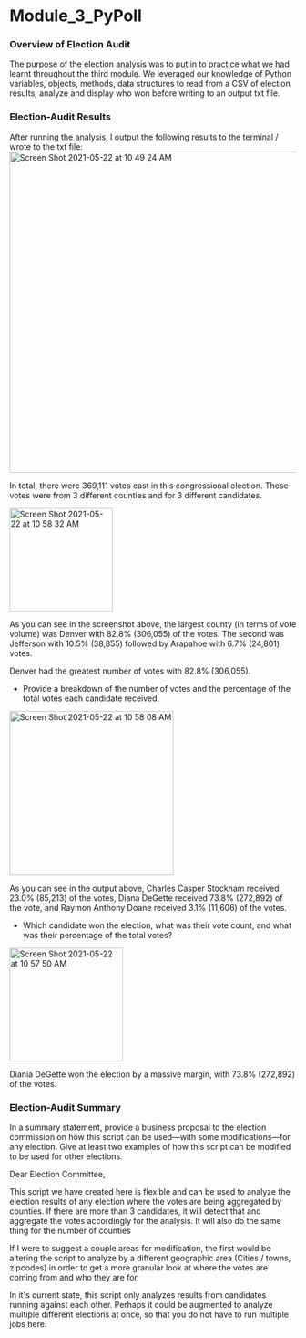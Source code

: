 # Module_3_PyPoll

<h3>Overview of Election Audit</h3>
The purpose of the election analysis was to put in to practice what we had learnt throughout the third module. We leveraged our knowledge of Python variables, objects, methods, data structures to read from a CSV of election results, analyze and display who won before writing to an output txt file.


<h3>Election-Audit Results</h3>
After running the analysis, I output the following results to the terminal / wrote to the txt file:

<img width="563" alt="Screen Shot 2021-05-22 at 10 49 24 AM" src="https://user-images.githubusercontent.com/46773181/119236281-6173ec00-baeb-11eb-9d60-a1f3553d4190.png">

In total, there were 369,111 votes cast in this congressional election. These votes were from 3 different counties and for 3 different candidates.

<img width="181" alt="Screen Shot 2021-05-22 at 10 58 32 AM" src="https://user-images.githubusercontent.com/46773181/119236511-a6e4e900-baec-11eb-9740-5b280476b7cb.png">

As you can see in the screenshot above, the largest county (in terms of vote volume) was Denver with 82.8% (306,055) of the votes. The second was Jefferson with 10.5% (38,855) followed by Arapahoe with 6.7% (24,801) votes.

Denver had the greatest number of votes with 82.8% (306,055).

* Provide a breakdown of the number of votes and the percentage of the total votes each candidate received.
<img width="288" alt="Screen Shot 2021-05-22 at 10 58 08 AM" src="https://user-images.githubusercontent.com/46773181/119236496-99c7fa00-baec-11eb-8927-c38ec974502c.png">

As you can see in the output above, Charles Casper Stockham received 23.0% (85,213) of the votes, Diana DeGette received 73.8% (272,892) of the vote, and Raymon Anthony Doane received 3.1% (11,606) of the votes.

* Which candidate won the election, what was their vote count, and what was their percentage of the total votes?

<img width="199" alt="Screen Shot 2021-05-22 at 10 57 50 AM" src="https://user-images.githubusercontent.com/46773181/119236485-8f0d6500-baec-11eb-9af8-048ebd9297ac.png">

Diania DeGette won the election by a massive margin, with 73.8% (272,892) of the votes.

<h3>Election-Audit Summary</h3>

In a summary statement, provide a business proposal to the election commission on how this script can be used—with some modifications—for any election. Give at least two examples of how this script can be modified to be used for other elections.

Dear Election Committee,

This script we have created here is flexible and can be used to analyze the election results of any election where the votes are being aggregated by counties. If there are more than 3 candidates, it will detect that and aggregate the votes accordingly for the analysis. It will also do the same thing for the number of counties

If I were to suggest a couple areas for modification, the first would be altering the script to analyze by a different geographic area (Cities / towns, zipcodes) in order to get a more granular look at where the votes are coming from and who they are for.

In it's current state, this script only analyzes results from candidates running against each other. Perhaps it could be augmented to analyze multiple different elections at once, so that you do not have to run multiple jobs here.
